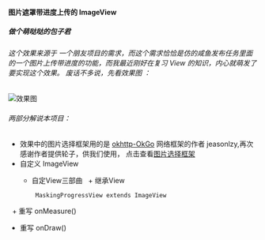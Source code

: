 #### 图片遮罩带进度上传的 ImageView
##### 做个萌哒哒的包子君

###### 这个效果来源于 一个朋友项目的需求，而这个需求恰恰是仿的咸鱼发布任务里面的一个图片上传带进度的功能，而我最近刚好在复习 View 的知识，内心就萌发了要实现这个效果。 废话不多说，先看效果图 ：
![效果图](https://github.com/shuangqingfeng/maskingProgress/raw/master/screen/maskingProgress.gif)

###### 两部分解说本项目：
+ 效果中的图片选择框架用的是 [okhttp-OkGo](https://github.com/jeasonlzy) 网络框架的作者 jeasonlzy,再次感谢作者提供轮子，供我们使用， 点击查看[图片选择框架](https://github.com/jeasonlzy/ImagePicker)
+ 自定义 ImageView
  + 自定View三部曲
   + 继承View 
   
    ``` 
     MaskingProgressView extends ImageView
     ````
     
   + 重写 onMeasure()
   + 重写 onDraw()
